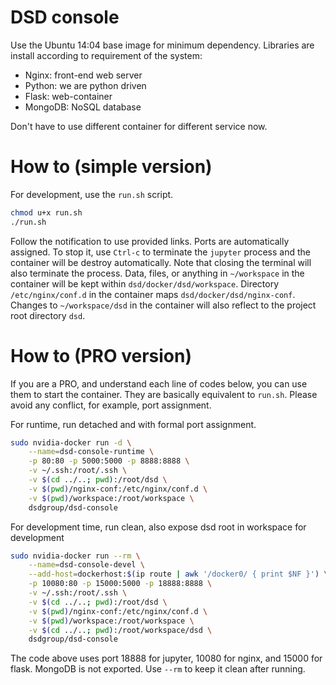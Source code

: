 # DSD console

Use the Ubuntu 14:04 base image for minimum dependency.
Libraries are install according to requirement of the system:
* Nginx: front-end web server
* Python: we are python driven
* Flask: web-container
* MongoDB: NoSQL database

Don't have to use different container for different service now.

# How to (simple version)

For development, use the `run.sh` script.

```bash
chmod u+x run.sh
./run.sh
```

Follow the notification to use provided links. Ports are automatically assigned.
To stop it, use `Ctrl-c` to terminate the `jupyter` process and the container will be destroy automatically.
Note that closing the terminal will also terminate the process.
Data, files, or anything in `~/workspace` in the container will be kept within `dsd/docker/dsd/workspace`.
Directory `/etc/nginx/conf.d` in the container maps `dsd/docker/dsd/nginx-conf`.
Changes to `~/workspace/dsd` in the container will also reflect to the project root directory `dsd`.

# How to (PRO version)

If you are a PRO, and understand each line of codes below, you can use them to start the container.
They are basically equivalent to `run.sh`.
Please avoid any conflict, for example, port assignment.

For runtime, run detached and with formal port assignment.
```bash
sudo nvidia-docker run -d \
    --name=dsd-console-runtime \
    -p 80:80 -p 5000:5000 -p 8888:8888 \
    -v ~/.ssh:/root/.ssh \
    -v $(cd ../..; pwd):/root/dsd \
    -v $(pwd)/nginx-conf:/etc/nginx/conf.d \
    -v $(pwd)/workspace:/root/workspace \
    dsdgroup/dsd-console
```

For development time, run clean, also expose dsd root in workspace for development
```bash
sudo nvidia-docker run --rm \
    --name=dsd-console-devel \
    --add-host=dockerhost:$(ip route | awk '/docker0/ { print $NF }') \
    -p 10080:80 -p 15000:5000 -p 18888:8888 \
    -v ~/.ssh:/root/.ssh \
    -v $(cd ../..; pwd):/root/dsd \
    -v $(pwd)/nginx-conf:/etc/nginx/conf.d \
    -v $(pwd)/workspace:/root/workspace \
    -v $(cd ../..; pwd):/root/workspace/dsd \
    dsdgroup/dsd-console
```

The code above uses port 18888 for jupyter, 10080 for nginx, and 15000 for flask.
MongoDB is not exported.
Use `--rm` to keep it clean after running.
